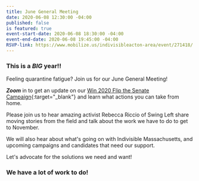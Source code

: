 ```yaml
---
title: June General Meeting
date: 2020-06-08 12:30:00 -04:00
published: false
is featured: true
event-start-date: 2020-06-08 18:30:00 -04:00
event-end-date: 2020-06-08 19:45:00 -04:00
RSVP-link: https://www.mobilize.us/indivisibleacton-area/event/271418/
---
```


### This is a *BIG* year!!

Feeling quarantine fatigue?  Join us for our June  General Meeting!

***Zoom*** in to get an update on our [Win 2020 Flip the Senate Campaign](https://sites.google.com/view/win2020personalmonthlystrategy/home){:target="_blank"} and learn what actions you can take from home.

Please join us to hear amazing activist Rebecca Riccio of Swing Left share moving stories from the field and talk about the work we have to do to get to November.

We will also hear about what's going on with Indivisible Massachusetts, and upcoming campaigns and candidates that need our support.

Let's advocate for the solutions we need and want!

### We have a lot of work to do!